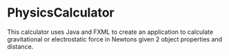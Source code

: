 # PhysicsCalculator
This calculator uses Java and FXML to create an application to calculate gravitational or electrostatic force in Newtons given 2 object properties and distance.

